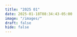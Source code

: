 ```yaml
---
title: "2025 01"
date: 2025-01-18T08:34:43-05:00
image: "/images/"
draft: false
hide: false
---
```

